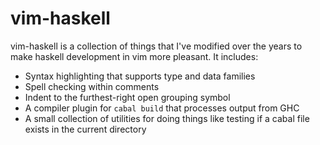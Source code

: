 vim-haskell
===========

vim-haskell is a collection of things that I've modified over the years to make haskell development in vim more pleasant.  It includes:

 * Syntax highlighting that supports type and data families
 * Spell checking within comments
 * Indent to the furthest-right open grouping symbol
 * A compiler plugin for `cabal build` that processes output from GHC
 * A small collection of utilities for doing things like testing if a cabal file exists in the current directory
